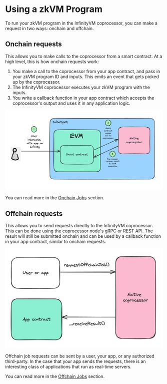 # Using a zkVM Program

To run your zkVM program in the InfinityVM coprocessor, you can make a request in two ways: onchain and offchain.

## Onchain requests

This allows you to make calls to the coprocessor from a smart contract. At a high level, this is how onchain requests work:

1. You make a call to the coprocessor from your app contract, and pass in your zkVM program ID and inputs. This emits an event that gets picked up by the coprocessor.
2. The InfinityVM coprocessor executes your zkVM program with the inputs.
3. You write a callback function in your app contract which accepts the coprocessor's output and uses it in any application logic.

![onchain job request](../assets/onchain-job-request.png)

You can read more in the [Onchain Jobs](./onchain.md) section.

## Offchain requests

This allows you to send requests directly to the InfinityVM coprocessor. This can be done using the coprocessor node's gRPC or REST API. The result will still be submitted onchain and can be used by a callback function in your app contract, similar to onchain requests.

![offchain job request](../assets/offchain-job-request.png)

Offchain job requests can be sent by a user, your app, or any authorized third-party. In the case that your app sends the requests, there is an interesting class of applications that run as real-time servers. 

You can read more in the [Offchain Jobs](./offchain.md) section.

